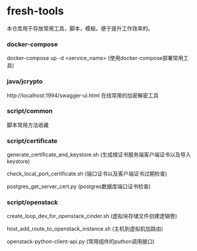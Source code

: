 # fresh-tools

本仓库用于存放常用工具，脚本，模板。便于提升工作效率的。

### docker-compose

docker-compose up -d <service_name> (使用docker-compose部署常用工具)

### java/jcrypto

http://localhost:1994/swagger-ui.html 在线常用的加密解密工具

### script/common

脚本常用方法收藏

### script/certificate

generate_certificate_and_keystore.sh (生成根证书服务端客户端证书以及导入keystore)

check_local_port_certificate.sh	(端口证书以及客户端证书过期检查)

postgres_get_server_cert.py	(postgres数据库端口证书检查)

### script/openstack

create_loop_dev_for_openstack_cinder.sh	(虚拟块存储文件创建逻辑卷)

host_add_route_to_openstack_instance.sh	(主机到虚拟机加路由)

openstack-python-client-api.py (常用组件的puthon调用接口)

